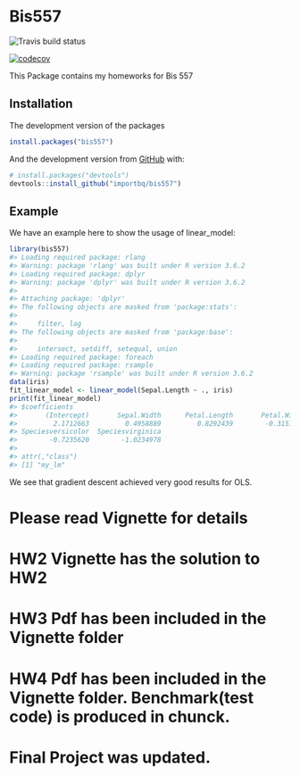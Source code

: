 
<!-- README.md is generated from README.Rmd. Please edit that file -->

# Bis557

<!-- badges: start -->

![Travis build
status](https://travis-ci.com/importbq/bis557.svg?token=XyjFaGxnEDaFXgSHunRQ&branch=master)

[![codecov](https://codecov.io/gh/importbq/bis557/branch/master/graph/badge.svg)](https://codecov.io/gh/importbq/bis557)
<!-- badges: end -->

This Package contains my homeworks for Bis 557

## Installation

The development version of the packages

``` r
install.packages("bis557")
```

And the development version from [GitHub](https://github.com/) with:

``` r
# install.packages("devtools")
devtools::install_github("importbq/bis557")
```

## Example

We have an example here to show the usage of linear\_model:

``` r
library(bis557)
#> Loading required package: rlang
#> Warning: package 'rlang' was built under R version 3.6.2
#> Loading required package: dplyr
#> Warning: package 'dplyr' was built under R version 3.6.2
#> 
#> Attaching package: 'dplyr'
#> The following objects are masked from 'package:stats':
#> 
#>     filter, lag
#> The following objects are masked from 'package:base':
#> 
#>     intersect, setdiff, setequal, union
#> Loading required package: foreach
#> Loading required package: rsample
#> Warning: package 'rsample' was built under R version 3.6.2
data(iris)
fit_linear_model <- linear_model(Sepal.Length ~ ., iris)
print(fit_linear_model)
#> $coefficients
#>       (Intercept)       Sepal.Width      Petal.Length       Petal.Width 
#>         2.1712663         0.4958889         0.8292439        -0.3151552 
#> Speciesversicolor  Speciesvirginica 
#>        -0.7235620        -1.0234978 
#> 
#> attr(,"class")
#> [1] "my_lm"
```

We see that gradient descent achieved very good results for OLS.

# Please read Vignette for details

# HW2 Vignette has the solution to HW2

# HW3 Pdf has been included in the Vignette folder

# HW4 Pdf has been included in the Vignette folder. Benchmark(test code) is produced in chunck.

# Final Project was updated.
